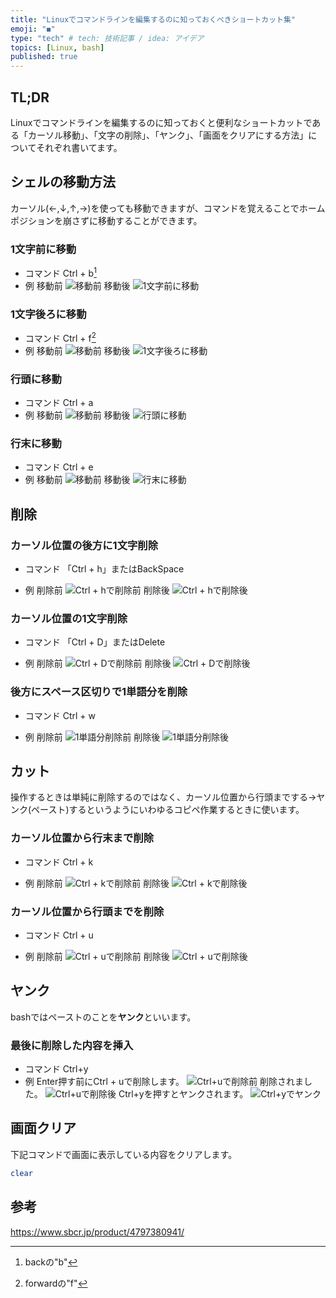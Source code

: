 ```yaml
---
title: "Linuxでコマンドラインを編集するのに知っておくべきショートカット集"
emoji: "◼️"
type: "tech" # tech: 技術記事 / idea: アイデア
topics: [Linux, bash]
published: true
---
```


## TL;DR

Linuxでコマンドラインを編集するのに知っておくと便利なショートカットである「カーソル移動」、「文字の削除」、「ヤンク」、「画面をクリアにする方法」についてそれぞれ書いてます。

## シェルの移動方法

カーソル(←,↓,↑,→)を使っても移動できますが、コマンドを覚えることでホームポジションを崩さずに移動することができます。

### 1文字前に移動
- コマンド
Ctrl + b[^1]
- 例
移動前
![移動前](https://gyazo.com/c8445b41e3acfc53b54578f15a6d2f1c.png)
移動後
![1文字前に移動](https://gyazo.com/bdf9d6a94046e9293f41b4ceb5221970.png)
### 1文字後ろに移動
- コマンド
Ctrl + f[^2]
- 例
移動前
![移動前](https://gyazo.com/c8445b41e3acfc53b54578f15a6d2f1c.png)
移動後
![1文字後ろに移動](https://gyazo.com/e217cc3fbc9d20eb0a73b5c2ea9d556d.png)

[^1]:backの"b"
[^2]:forwardの"f"

### 行頭に移動
- コマンド
Ctrl + a
- 例
移動前
![移動前](https://gyazo.com/c8445b41e3acfc53b54578f15a6d2f1c.png)
移動後
![行頭に移動](https://gyazo.com/20ca0dcb826d31eb04faca7e4ca8793e.png)
### 行末に移動
- コマンド
Ctrl + e
- 例
移動前
![移動前](https://gyazo.com/c8445b41e3acfc53b54578f15a6d2f1c.png)
移動後
![行末に移動](https://gyazo.com/d7ac71860c7558ae86f5aca91b714b50.png)

## 削除

### カーソル位置の後方に1文字削除

- コマンド
「Ctrl + h」またはBackSpace

- 例
削除前
![Ctrl + hで削除前](https://gyazo.com/b65523b5e8967251f0eb243fb3c8376e.png)
削除後
![Ctrl + hで削除後](https://gyazo.com/a9fef154e5c1d32457c66abc4d2f60e7.png)

### カーソル位置の1文字削除
- コマンド
「Ctrl + D」またはDelete

- 例
削除前
![Ctrl + Dで削除前](https://gyazo.com/b65523b5e8967251f0eb243fb3c8376e.png)
削除後
![Ctrl + Dで削除後](https://gyazo.com/19b9e990af9513f08f826da0f735ff70.png)

### 後方にスペース区切りで1単語分を削除

- コマンド
Ctrl + w

- 例
削除前
![1単語分削除前](https://gyazo.com/fbe47742e8a751b08002f5ec32b193cc.png)
削除後
![1単語分削除後](https://gyazo.com/b17afd193284977bca508006e16c14d2.png)

## カット

操作するときは単純に削除するのではなく、カーソル位置から行頭までする→ヤンク(ペースト)するというようにいわゆるコピペ作業するときに使います。

### カーソル位置から行末まで削除

- コマンド
Ctrl + k

- 例
削除前
![Ctrl + kで削除前](https://gyazo.com/c62003497e8f211c984a2b65562ab039.png)
削除後
![Ctrl + kで削除後](https://gyazo.com/90f793336605ccafd2dee9b3e645190e.png)

### カーソル位置から行頭までを削除
- コマンド
Ctrl + u

- 例
削除前
![Ctrl + uで削除前](https://gyazo.com/c62003497e8f211c984a2b65562ab039.png)
削除後
![Ctrl + uで削除後](https://gyazo.com/042b629231305048998f662c40984702.png)


## ヤンク

bashではペーストのことを**ヤンク**といいます。
### 最後に削除した内容を挿入
- コマンド
Ctrl+y
- 例
Enter押す前にCtrl + uで削除します。
![Ctrl+uで削除前](https://gyazo.com/735cd9c7af431e2c85fd5d49e7020861.png)
削除されました。
![Ctrl+uで削除後](https://gyazo.com/388ca5f88d81e86d3fcacce4d7481607.png)
Ctrl+yを押すとヤンクされます。
![Ctrl+yでヤンク](https://gyazo.com/ee4ec477dc77eb3c8ec4b20f4405b534.png)

## 画面クリア

下記コマンドで画面に表示している内容をクリアします。
```bash
clear
```

## 参考

https://www.sbcr.jp/product/4797380941/
